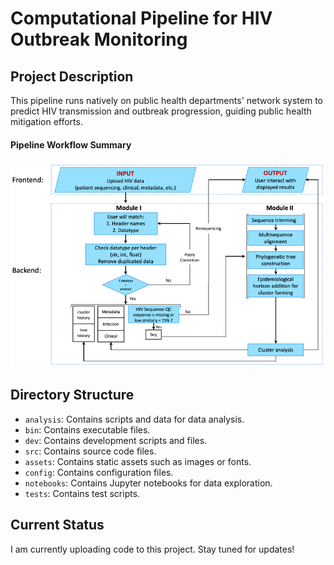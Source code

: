# Computational Pipeline for HIV Outbreak Monitoring

## Project Description
This pipeline runs natively on public health departments' network system to predict HIV transmission and outbreak progression, guiding public health mitigation efforts.

#### Pipeline Workflow Summary
![Workflow Summary](/figures/pipline_workflow.png)

## Directory Structure
- `analysis`: Contains scripts and data for data analysis.
- `bin`: Contains executable files.
- `dev`: Contains development scripts and files.
- `src`: Contains source code files.
- `assets`: Contains static assets such as images or fonts.
- `config`: Contains configuration files.
- `notebooks`: Contains Jupyter notebooks for data exploration.
- `tests`: Contains test scripts.

## Current Status
I am currently uploading code to this project. Stay tuned for updates!
